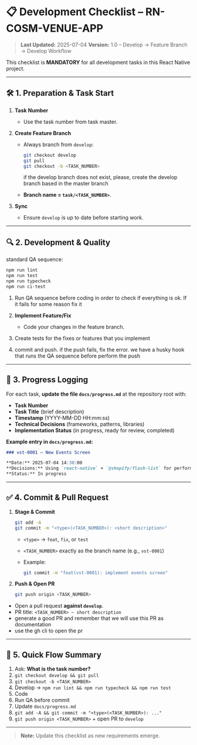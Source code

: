 # 📋 Development Checklist – RN-COSM-VENUE-APP

> **Last Updated:** 2025-07-04
> **Version:** 1.0 – Develop → Feature Branch → Develop Workflow

This checklist is **MANDATORY** for all development tasks in this React Native project.

---

## 🛠 1. Preparation & Task Start

1. **Task Number**
   - Use the task number from task master.

2. **Create Feature Branch**
   - Always branch from `develop`:

     ```bash
     git checkout develop
     git pull
     git checkout -b <TASK_NUMBER>
     ```

     if the develop branch does not exist, please, create the develop branch based in the master branch

   - **Branch name = `task/<TASK_NUMBER>`**.

3. **Sync**
   - Ensure `develop` is up to date before starting work.

---

## 🔍 2. Development & Quality

standard QA sequence:

```bash
npm run lint
npm run test
npm run typecheck
npm run ci-test
```

1. Run QA sequence before coding in order to check if everything is ok. If it fails for some reason fix it

2. **Implement Feature/Fix**
   - Code your changes in the feature branch.

3. Create tests for the fixes or features that you implement

4. commit and push. if the push fails, fix the error. we have a husky hook that runs the QA
   sequence before perform the push

---

## 📝 3. Progress Logging

For each task, **update the file `docs/progress.md`** at the repository root with:

- **Task Number**
- **Task Title** (brief description)
- **Timestamp** (YYYY-MM-DD HH\:mm\:ss)
- **Technical Decisions** (frameworks, patterns, libraries)
- **Implementation Status** (in progress, ready for review, completed)

**Example entry in `docs/progress.md`:**

```markdown
### vst-0001 – New Events Screen

**Date:** 2025-07-04 14:30:00  
**Decisions:** Using `react-native` + `@shopify/flash-list` for performance; folder structure under `src/features/events`.  
**Status:** In progress
```

---

## ✅ 4. Commit & Pull Request

1. **Stage & Commit**

   ```bash
   git add -A
   git commit -m "<type>(<TASK_NUMBER>): <short description>"
   ```

   - `<type>` → `feat`, `fix`, or `test`
   - `<TASK_NUMBER>` exactly as the branch name (e.g., `vst-0001`)
   - Example:

     ```bash
     git commit -m "feat(vst-0001): implement events screen"
     ```

2. **Push & Open PR**

   ```bash
   git push origin <TASK_NUMBER>
   ```

- Open a pull request **against `develop`**.
- PR title: `<TASK_NUMBER> – short description`
- generate a good PR and remember that we will use this PR as documentation
- use the gh cli to open the pr

---

## 🚀 5. Quick Flow Summary

1. Ask: **What is the task number?**
2. `git checkout develop && git pull`
3. `git checkout -b <TASK_NUMBER>`
4. Develop → `npm run lint && npm run typecheck && npm run test`
5. Code
6. Run QA before commit
7. Update `docs/progress.md`
8. `git add -A && git commit -m "<type>(<TASK_NUMBER>): ..."`
9. `git push origin <TASK_NUMBER>` + open PR to `develop`

---

> **Note:** Update this checklist as new requirements emerge.
